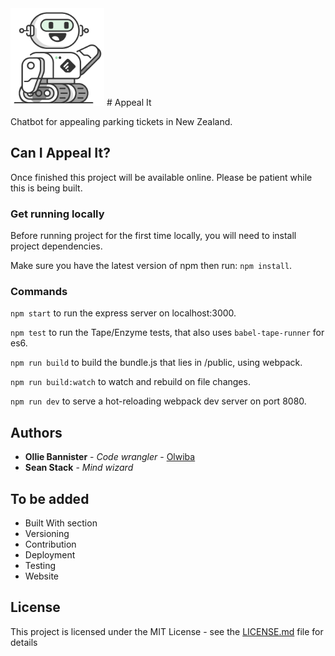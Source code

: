<img src="https://github.com/Olwiba/Appeal-It/blob/master/client/assets/images/friendly-bot.png" alt="Beep boop" style="width: 150px;"/>
# Appeal It

Chatbot for appealing parking tickets in New Zealand.

## Can I Appeal It?

Once finished this project will be available online.
Please be patient while this is being built.

### Get running locally

Before running project for the first time locally, you will need to install project dependencies.

Make sure you have the latest version of npm then run: `npm install`.


### Commands

`npm start` to run the express server on localhost:3000.

`npm test` to run the Tape/Enzyme tests, that also uses `babel-tape-runner` for es6.

`npm run build` to build the bundle.js that lies in /public, using webpack.

`npm run build:watch` to watch and rebuild on file changes.

`npm run dev` to serve a hot-reloading webpack dev server on port 8080.


## Authors

* **Ollie Bannister** - *Code wrangler* - [Olwiba](https://github.com/olwiba)
* **Sean Stack** - *Mind wizard*

## To be added

* Built With section
* Versioning
* Contribution
* Deployment
* Testing
* Website

## License

This project is licensed under the MIT License - see the [LICENSE.md](LICENSE.md) file for details
